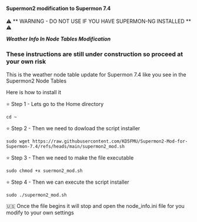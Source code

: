 #### Supermon2 modification to Supermon 7.4 ####
⚠️ ** WARNING - DO NOT USE IF YOU HAVE SUPERMON-NG INSTALLED ** ⚠️

***Weather Info In Node Tables Modification***
### These instructions are still under construction so proceed at your own risk ###
This is the weather node table update for Supermon 7.4 like you see in the Supermon2 Node Tables

Here is how to install it

⭐️ Step 1 - Lets go to the Home directory
```
cd ~
```

⭐️ Step 2 - Then we need to dowload the script installer
```
sudo wget https://raw.githubusercontent.com/KD5FMU/Supermon2-Mod-for-Supermon-7.4/refs/heads/main/supermon2_mod.sh
```

⭐️ Step 3 - Then we need to make the file executable
```
sudo chmod +x suermon2_mod.sh
```

⭐️ Step 4 - Then we can execute the script installer
```
sudo ./supermon2_mod.sh
```

🇺🇸 Once the file begins it will stop and open the node_info.ini file for you modify to your own settings


